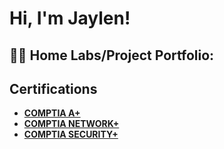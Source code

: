 <h1>Hi, I'm Jaylen! </h1>

<h2>👨‍💻 Home Labs/Project Portfolio:</h2>

<h2>Certifications</h2>

- [<b>COMPTIA A+</b>](https://www.credly.com/badges/9512f599-5221-4f42-869b-e84fd6519988/public_url)
- [<b>COMPTIA NETWORK+</b>](https://www.credly.com/badges/e1cc1ba8-e9ac-4442-8653-1caf3740d1aa/public_url)
- [<b>COMPTIA SECURITY+</b>](https://www.credly.com/badges/ad49d71d-59a7-4945-9986-f6307239d0be/public_url) 

 
